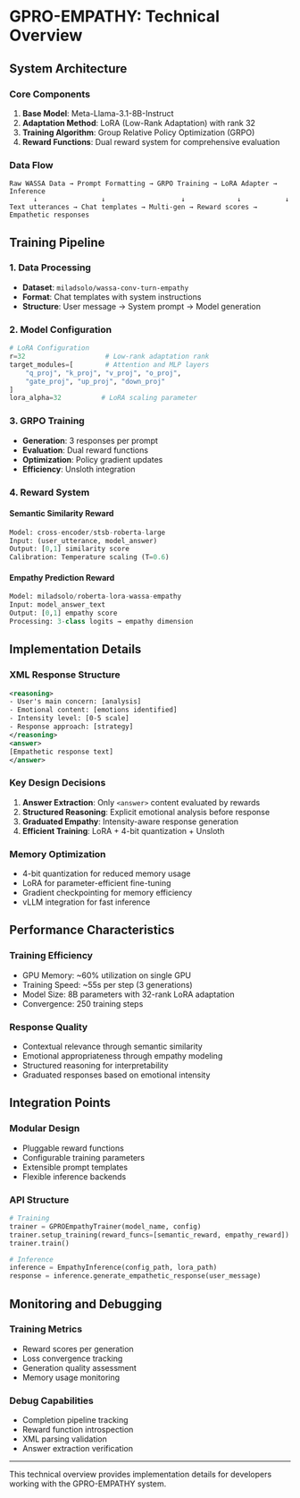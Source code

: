 # GPRO-EMPATHY: Technical Overview

## System Architecture

### Core Components

1. **Base Model**: Meta-Llama-3.1-8B-Instruct
2. **Adaptation Method**: LoRA (Low-Rank Adaptation) with rank 32
3. **Training Algorithm**: Group Relative Policy Optimization (GRPO)
4. **Reward Functions**: Dual reward system for comprehensive evaluation

### Data Flow

```
Raw WASSA Data → Prompt Formatting → GRPO Training → LoRA Adapter → Inference
      ↓                ↓                   ↓             ↓           ↓
Text utterances → Chat templates → Multi-gen → Reward scores → Empathetic responses
```

## Training Pipeline

### 1. Data Processing
- **Dataset**: `miladsolo/wassa-conv-turn-empathy`
- **Format**: Chat templates with system instructions
- **Structure**: User message → System prompt → Model generation

### 2. Model Configuration
```python
# LoRA Configuration
r=32                    # Low-rank adaptation rank
target_modules=[        # Attention and MLP layers
    "q_proj", "k_proj", "v_proj", "o_proj",
    "gate_proj", "up_proj", "down_proj"
]
lora_alpha=32          # LoRA scaling parameter
```

### 3. GRPO Training
- **Generation**: 3 responses per prompt
- **Evaluation**: Dual reward functions
- **Optimization**: Policy gradient updates
- **Efficiency**: Unsloth integration

### 4. Reward System

#### Semantic Similarity Reward
```python
Model: cross-encoder/stsb-roberta-large
Input: (user_utterance, model_answer)
Output: [0,1] similarity score
Calibration: Temperature scaling (T=0.6)
```

#### Empathy Prediction Reward
```python
Model: miladsolo/roberta-lora-wassa-empathy
Input: model_answer_text
Output: [0,1] empathy score
Processing: 3-class logits → empathy dimension
```

## Implementation Details

### XML Response Structure
```xml
<reasoning>
- User's main concern: [analysis]
- Emotional content: [emotions identified]
- Intensity level: [0-5 scale]
- Response approach: [strategy]
</reasoning>
<answer>
[Empathetic response text]
</answer>
```

### Key Design Decisions

1. **Answer Extraction**: Only `<answer>` content evaluated by rewards
2. **Structured Reasoning**: Explicit emotional analysis before response
3. **Graduated Empathy**: Intensity-aware response generation
4. **Efficient Training**: LoRA + 4-bit quantization + Unsloth

### Memory Optimization
- 4-bit quantization for reduced memory usage
- LoRA for parameter-efficient fine-tuning
- Gradient checkpointing for memory efficiency
- vLLM integration for fast inference

## Performance Characteristics

### Training Efficiency
- GPU Memory: ~60% utilization on single GPU
- Training Speed: ~55s per step (3 generations)
- Model Size: 8B parameters with 32-rank LoRA adaptation
- Convergence: 250 training steps

### Response Quality
- Contextual relevance through semantic similarity
- Emotional appropriateness through empathy modeling
- Structured reasoning for interpretability
- Graduated responses based on emotional intensity

## Integration Points

### Modular Design
- Pluggable reward functions
- Configurable training parameters
- Extensible prompt templates
- Flexible inference backends

### API Structure
```python
# Training
trainer = GPROEmpathyTrainer(model_name, config)
trainer.setup_training(reward_funcs=[semantic_reward, empathy_reward])
trainer.train()

# Inference
inference = EmpathyInference(config_path, lora_path)
response = inference.generate_empathetic_response(user_message)
```

## Monitoring and Debugging

### Training Metrics
- Reward scores per generation
- Loss convergence tracking
- Generation quality assessment
- Memory usage monitoring

### Debug Capabilities
- Completion pipeline tracking
- Reward function introspection
- XML parsing validation
- Answer extraction verification

---

This technical overview provides implementation details for developers working with the GPRO-EMPATHY system.